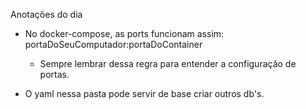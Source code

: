 Anotações do dia

- No docker-compose, as ports funcionam assim: portaDoSeuComputador:portaDoContainer
  - Sempre lembrar dessa regra para entender a configuração de portas.

- O yaml nessa pasta pode servir de base criar outros db's.
